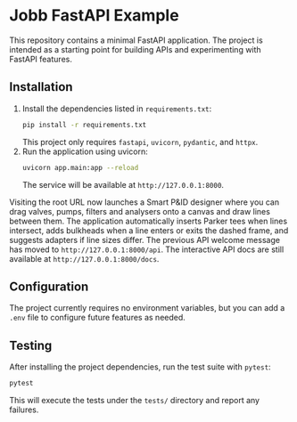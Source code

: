 # Jobb FastAPI Example

This repository contains a minimal FastAPI application. The project is intended as a starting point for building APIs and experimenting with FastAPI features.

## Installation

1. Install the dependencies listed in `requirements.txt`:
   ```bash
   pip install -r requirements.txt
   ```
   This project only requires `fastapi`, `uvicorn`, `pydantic`, and `httpx`.
2. Run the application using uvicorn:
   ```bash
   uvicorn app.main:app --reload
   ```
   The service will be available at `http://127.0.0.1:8000`.

Visiting the root URL now launches a Smart P&ID designer where you can drag
valves, pumps, filters and analysers onto a canvas and draw lines between
them. The application automatically inserts Parker tees when lines intersect,
adds bulkheads when a line enters or exits the dashed frame, and suggests
adapters if line sizes differ. The previous API welcome message has moved to
`http://127.0.0.1:8000/api`. The interactive API docs are still available at
`http://127.0.0.1:8000/docs`.

## Configuration

The project currently requires no environment variables, but you can add a `.env` file to configure future features as needed.


## Testing

After installing the project dependencies, run the test suite with `pytest`:

```bash
pytest
```

This will execute the tests under the `tests/` directory and report any failures.
